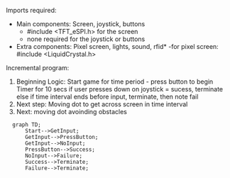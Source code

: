 Imports required:
- Main components: Screen, joystick, buttons
  - #include <TFT_eSPI.h> for the screen
  - none required for the joystick or buttons
- Extra components: Pixel screen, lights, sound, rfid*
  -for pixel screen: #include <LiquidCrystal.h>

Incremental program:
1. Beginning Logic:
  Start game for time period - press button to begin
  Timer for 10 secs
  if user presses down on joystick = sucess, terminate
  else if time interval ends before input, terminate, then note fail
2. Next step:
  Moving dot to get across screen in time interval
3. Next:
  moving dot avoinding obstacles
  


```mermaid
  graph TD;
      Start-->GetInput;
      GetInput-->PressButton;
      GetInput-->NoInput;
      PressButton-->Success;
      NoInput-->Failure;
      Success-->Terminate;
      Failure-->Terminate;
```
